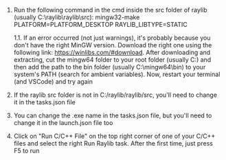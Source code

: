 1. Run the following command in the cmd inside the src folder of raylib (usually C:\raylib\raylib\src):
    mingw32-make PLATFORM=PLATFORM_DESKTOP RAYLIB_LIBTYPE=STATIC

    1.1. If an error occurred (not just warnings), it's probably because you don't have the right MinGW version. 
         Download the right one using the following link: https://winlibs.com/#download. After downloading and extracting,
         cut the mingw64 folder to your root folder (usually C:) and then add the path to the bin folder (usually C:\mingw64\bin)
         to your system's PATH (search for ambient variables). Now, restart your terminal (and VSCode) and try again

2. If the raylib src folder is not in C:/raylib/raylib/src, you'll need to change it in the tasks.json file

3. You can change the .exe name in the tasks.json file, but you'll need to change it in the launch.json file too

4. Click on "Run C/C++ File" on the top right corner of one of your C/C++ files and select the right Run Raylib task. After the first time, just press F5 to run
